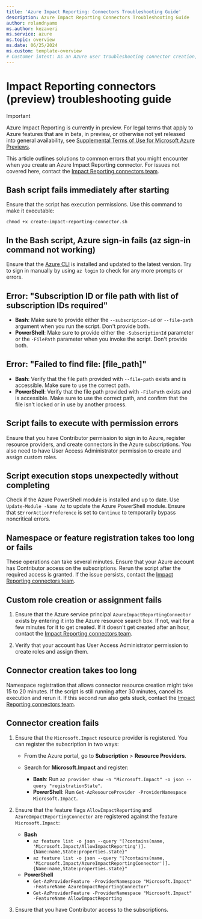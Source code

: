 ```yaml
---
title: 'Azure Impact Reporting: Connectors Troubleshooting Guide'
description: Azure Impact Reporting Connectors Troubleshooting Guide 
author: rolandnyamo
ms.author: kezaveri
ms.service: azure 
ms.topic: overview
ms.date: 06/25/2024
ms.custom: template-overview
# Customer intent: As an Azure user troubleshooting connector creation, I want guidance on solving common errors so that I can successfully create and manage Impact Reporting Connectors without delays or issues.
---
```


# Impact Reporting connectors (preview) troubleshooting guide

> [!IMPORTANT]
> Azure Impact Reporting is currently in preview. For legal terms that apply to Azure features that are in beta, in preview, or otherwise not yet released into general availability, see [Supplemental Terms of Use for Microsoft Azure Previews](https://azure.microsoft.com/support/legal/preview-supplemental-terms/).

This article outlines solutions to common errors that you might encounter when you create an Azure Impact Reporting connector. For issues not covered here, contact the [Impact Reporting connectors team](mailto:impactrp-preview@microsoft.com).

## Bash script fails immediately after starting

Ensure that the script has execution permissions. Use this command to make it executable:

`chmod +x create-impact-reporting-connector.sh`

## In the Bash script, Azure sign-in fails (az sign-in command not working)

Ensure that the [Azure CLI](/cli/azure) is installed and updated to the latest version. Try to sign in manually by using `az login` to check for any more prompts or errors.

## Error: "Subscription ID or file path with list of subscription IDs required"

- **Bash**: Make sure to provide either the `--subscription-id` or `--file-path` argument when you run the script. Don't provide both. <br>
- **PowerShell**: Make sure to provide either the `-SubscriptionId` parameter or the `-FilePath` parameter when you invoke the script. Don't provide both.

## Error: "Failed to find file: [file_path]"

- **Bash**: Verify that the file path provided with `--file-path` exists and is accessible. Make sure to use the correct path. <br>
- **PowerShell**: Verify that the file path provided with `-FilePath` exists and is accessible. Make sure to use the correct path, and confirm that the file isn't locked or in use by another process.

## Script fails to execute with permission errors

Ensure that you have Contributor permission to sign in to Azure, register resource providers, and create connectors in the Azure subscriptions. You also need to have User Access Administrator permission to create and assign custom roles.

## Script execution stops unexpectedly without completing

Check if the Azure PowerShell module is installed and up to date. Use `Update-Module -Name Az` to update the Azure PowerShell module. Ensure that `$ErrorActionPreference` is set to `Continue` to temporarily bypass noncritical errors.

## Namespace or feature registration takes too long or fails

These operations can take several minutes. Ensure that your Azure account has Contributor access on the subscriptions. Rerun the script after the required access is granted. If the issue persists, contact the [Impact Reporting connectors team](mailto:impactrp-preview@microsoft.com).

## Custom role creation or assignment fails

1. Ensure that the Azure service principal `AzureImpactReportingConnector` exists by entering it into the Azure resource search box. If not, wait for a few minutes for it to get created. If it doesn't get created after an hour, contact the [Impact Reporting connectors team](mailto:impactrp-preview@microsoft.com).

1. Verify that your account has User Access Administrator permission to create roles and assign them.

## Connector creation takes too long

Namespace registration that allows connector resource creation might take 15 to 20 minutes. If the script is still running after 30 minutes, cancel its execution and rerun it. If this second run also gets stuck, contact the [Impact Reporting connectors team](mailto:impactrp-preview@microsoft.com).

## Connector creation fails

1. Ensure that the `Microsoft.Impact` resource provider is registered. You can register the subscription in two ways:

    - From the Azure portal, go to **Subscription** > **Resource Providers**.
    - Search for **Microsoft.Impact** and register:

       - **Bash**: Run `az provider show -n "Microsoft.Impact" -o json --query "registrationState"`.
       - **PowerShell**: Run `Get-AzResourceProvider -ProviderNamespace Microsoft.Impact`.

1. Ensure that the feature flags `AllowImpactReporting` and `AzureImpactReportingConnector` are registered against the feature `Microsoft.Impact`:

    - **Bash**
        - `az feature list -o json --query "[?contains(name, 'Microsoft.Impact/AllowImpactReporting')].{Name:name,State:properties.state}"`
        - `az feature list -o json --query "[?contains(name, 'Microsoft.Impact/AzureImpactReportingConnector')].{Name:name,State:properties.state}"` <br>
    - **PowerShell**
        - `Get-AzProviderFeature -ProviderNamespace "Microsoft.Impact" -FeatureName AzureImpactReportingConnector"`
        - `Get-AzProviderFeature -ProviderNamespace "Microsoft.Impact" -FeatureName AllowImpactReporting` <br>
1. Ensure that you have Contributor access to the subscriptions.
